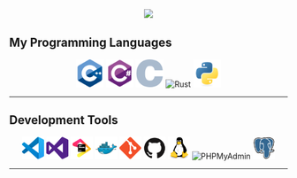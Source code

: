 <div align="center">
  <img src="https://capsule-render.vercel.app/api?type=waving&color=6A0DAD&height=200&section=header&text=Welcome%20to%20my%20GitHub!&fontSize=40&fontColor=ffffff" />
</div>

## My Programming Languages

<p align="center">
  <img src="https://raw.githubusercontent.com/devicons/devicon/master/icons/cplusplus/cplusplus-original.svg" width="50" alt="C++"/>
  <img src="https://raw.githubusercontent.com/devicons/devicon/master/icons/csharp/csharp-original.svg" width="50" alt="C#"/>
  <img src="https://raw.githubusercontent.com/devicons/devicon/master/icons/c/c-original.svg" width="50" alt="C"/>
  <img src="https://upload.wikimedia.org/wikipedia/commons/d/d5/Rust_programming_language_black_logo.svg" width="50" alt="Rust"/>
  <img src="https://raw.githubusercontent.com/devicons/devicon/master/icons/python/python-original.svg" width="50" alt="Python"/>
</p>

---

## Development Tools

<p align="center">
  <img src="https://raw.githubusercontent.com/devicons/devicon/master/icons/vscode/vscode-original.svg" width="40" alt="VS Code"/>
  <img src="https://raw.githubusercontent.com/devicons/devicon/master/icons/visualstudio/visualstudio-plain.svg" width="40" alt="Visual Studio"/>
  <img src="https://raw.githubusercontent.com/devicons/devicon/master/icons/jetbrains/jetbrains-original.svg" width="40" alt="JetBrains"/>
  <img src="https://raw.githubusercontent.com/devicons/devicon/master/icons/docker/docker-original.svg" width="40" alt="Docker"/>
  <img src="https://raw.githubusercontent.com/devicons/devicon/master/icons/git/git-original.svg" width="40" alt="Git"/>
  <img src="https://raw.githubusercontent.com/devicons/devicon/master/icons/github/github-original.svg" width="40" alt="GitHub"/>
  <img src="https://raw.githubusercontent.com/devicons/devicon/master/icons/linux/linux-original.svg" width="40" alt="Linux"/>
  <img src="https://www.phpmyadmin.net/static/images/logo.png" width="40" alt="PHPMyAdmin"/>
  <img src="https://raw.githubusercontent.com/devicons/devicon/master/icons/postgresql/postgresql-original.svg" width="40" alt="PostgreSQL"/>
</p>

---
